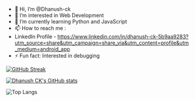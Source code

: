 - 👋 Hi, I’m @Dhanush-ck
- 👀 I’m interested in Web Development
- 🌱 I’m currently learning Python and JavaScript
- 📫 How to reach me :
- LinkedIn Profile - https://www.linkedin.com/in/dhanush-ck-5b9aa9283?utm_source=share&utm_campaign=share_via&utm_content=profile&utm_medium=android_app
- ⚡ Fun fact: Interested in debugging
<!--- 💞️ I’m looking to collaborate on ...--->
<!---- 😄 Pronouns: ...--->
<!---
Dhanush-ck/Dhanush-ck is a ✨ special ✨ repository because its `README.md` (this file) appears on your GitHub profile.
You can click the Preview link to take a look at your changes.
--->
[![GitHub Streak](https://streak-stats.demolab.com?user=Dhanush-ck&theme=tokyonight&border_radius=10)](https://git.io/streak-stats)

[![Dhanush CK's GitHub stats](https://github-readme-stats.vercel.app/api?username=Dhanush-ck&theme=transparent&rank_icon=github&show_icons=true)](https://github.com/anuraghazra/github-readme-stats)

![Top Langs](https://github-readme-stats.vercel.app/api/top-langs/?username=Dhanush-ck&layout=compact&theme=transparent)
